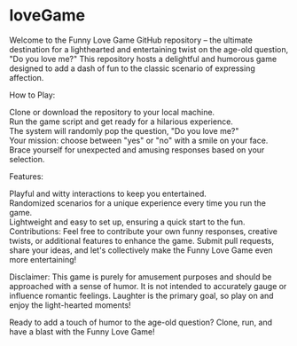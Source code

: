 # loveGame
Welcome to the Funny Love Game GitHub repository – the ultimate destination for a lighthearted and entertaining twist on the age-old question, "Do you love me?" This repository hosts a delightful and humorous game designed to add a dash of fun to the classic scenario of expressing affection.

How to Play:

Clone or download the repository to your local machine.<br>
Run the game script and get ready for a hilarious experience.<br>
The system will randomly pop the question, "Do you love me?"<br>
Your mission: choose between "yes" or "no" with a smile on your face.<br>
Brace yourself for unexpected and amusing responses based on your selection.<br>

Features:

Playful and witty interactions to keep you entertained.<br>
Randomized scenarios for a unique experience every time you run the game.<br>
Lightweight and easy to set up, ensuring a quick start to the fun.<br>
Contributions:
Feel free to contribute your own funny responses, creative twists, or additional features to enhance the game. Submit pull requests, share your ideas, and let's collectively make the Funny Love Game even more entertaining!

Disclaimer:
This game is purely for amusement purposes and should be approached with a sense of humor. It is not intended to accurately gauge or influence romantic feelings. Laughter is the primary goal, so play on and enjoy the light-hearted moments!

Ready to add a touch of humor to the age-old question? Clone, run, and have a blast with the Funny Love Game!
